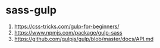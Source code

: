 # sass-gulp

1. https://css-tricks.com/gulp-for-beginners/
1. https://www.npmjs.com/package/gulp-sass
1. https://github.com/gulpjs/gulp/blob/master/docs/API.md
